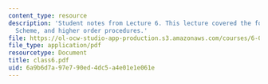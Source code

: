 ```yaml
---
content_type: resource
description: 'Student notes from Lecture 6. This lecture covered the following topics:
  Scheme, and higher order procedures.'
file: https://ol-ocw-studio-app-production.s3.amazonaws.com/courses/6-090-building-programming-experience-a-lead-in-to-6-001-january-iap-2005/6a9b6d7a97e790ed4dc5a4e01e1e061e_class6.pdf
file_type: application/pdf
resourcetype: Document
title: class6.pdf
uid: 6a9b6d7a-97e7-90ed-4dc5-a4e01e1e061e
---
```

